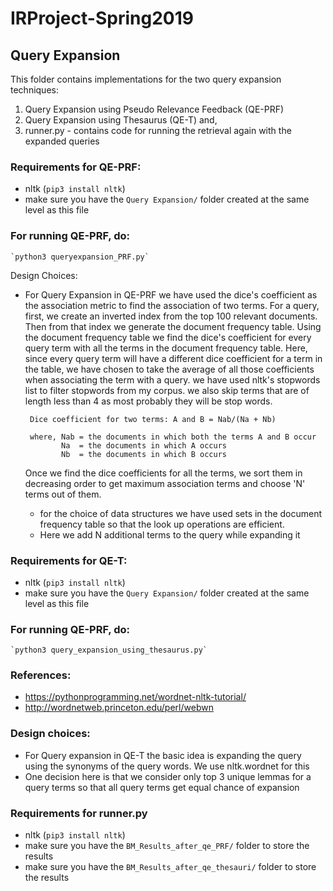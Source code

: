 # IRProject-Spring2019

## Query Expansion
This folder contains implementations for the two query expansion techniques:
1. Query Expansion using Pseudo Relevance Feedback (QE-PRF)
2. Query Expansion using Thesaurus (QE-T) and,
3. runner.py - contains code for running the retrieval again with the expanded queries 

### Requirements for QE-PRF:
 - nltk (`pip3 install nltk`) 
 - make sure you have the `Query Expansion/` folder created at the same level as this file 
### For running QE-PRF, do:
    `python3 queryexpansion_PRF.py`
    
Design Choices:
- For Query Expansion in QE-PRF we have used the dice's coefficient as the association metric to find the association of two terms.
       For a query, first, we create an inverted index from the top 100 relevant documents. Then from that index we generate the 
       document frequency table. Using the document frequency table we find the dice's coefficient for every query term with all the terms in the 
       document frequency table. Here, since every query term will have a different dice coefficient for a term in the table, we have chosen to take the average 
       of all those coefficients when associating the term with a query. we have used nltk's stopwords list to filter stopwords from my corpus. we also skip terms that
       are of length less than 4 as most probably they will be stop words. 
       
       Dice coefficient for two terms: A and B = Nab/(Na + Nb) 
    
       where, Nab = the documents in which both the terms A and B occur
              Na  = the documents in which A occurs
              Nb  = the documents in which B occurs
              
   Once we find the dice coefficients for all the terms, we sort them in decreasing order to get maximum association terms and choose 'N' terms out of them.
    - for the choice of data structures we have used sets in the document frequency table so that the look up operations are efficient.
    - Here we add N additional terms to the query while expanding it    
    
### Requirements for QE-T:
 - nltk (`pip3 install nltk`)
 - make sure you have the `Query Expansion/` folder created at the same level as this file 

 
### For running QE-PRF, do:
    `python3 query_expansion_using_thesaurus.py`

### References:
 - https://pythonprogramming.net/wordnet-nltk-tutorial/ 
 - http://wordnetweb.princeton.edu/perl/webwn  
 
### Design choices:
- For Query expansion in QE-T the basic idea is expanding the query using the synonyms of the query words. We use nltk.wordnet for this
- One decision here is that we consider only top 3 unique lemmas for a query terms so that all query terms get equal chance of expansion

### Requirements for runner.py
- nltk (`pip3 install nltk`)
- make sure you have the `BM_Results_after_qe_PRF/` folder to store the results 
- make sure you have the `BM_Results_after_qe_thesauri/` folder to store the results 

 